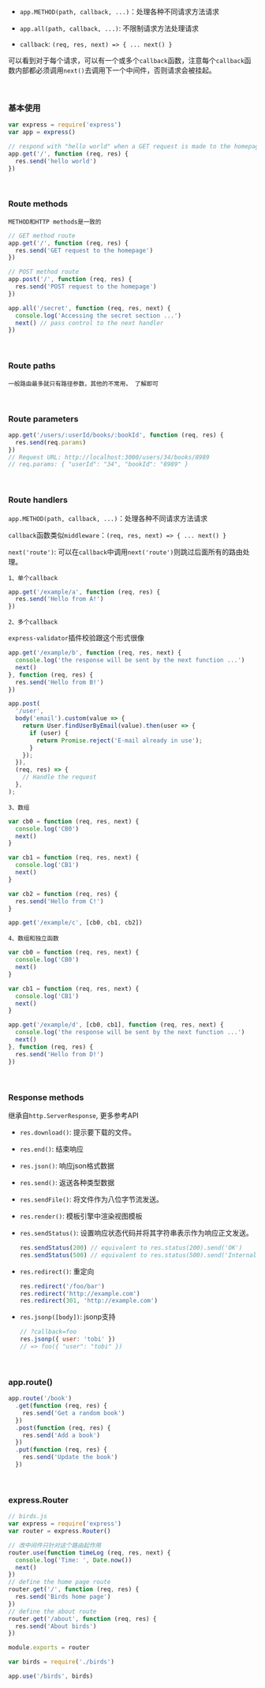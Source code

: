 * `app.METHOD(path, callback, ...)`：处理各种不同请求方法请求

* `app.all(path, callback, ...)`: 不限制请求方法处理请求

* `callback`: `(req, res, next) => { ... next() }`

可以看到对于每个请求，可以有一个或多个`callback`函数，注意每个`callback`函数内部都必须调用`next()`去调用下一个中间件，否则请求会被挂起。

<br/>

### 基本使用

~~~js
var express = require('express')
var app = express()

// respond with "hello world" when a GET request is made to the homepage
app.get('/', function (req, res) {
  res.send('hello world')
})
~~~

<br/>

### Route methods

`METHOD和HTTP methods是一致的`

~~~js
// GET method route
app.get('/', function (req, res) {
  res.send('GET request to the homepage')
})

// POST method route
app.post('/', function (req, res) {
  res.send('POST request to the homepage')
})
~~~

~~~js
app.all('/secret', function (req, res, next) {
  console.log('Accessing the secret section ...')
  next() // pass control to the next handler
})
~~~

<br/>

### Route paths

`一般路由最多就只有路径参数，其他的不常用， 了解即可`

<br/>

### Route parameters

~~~js
app.get('/users/:userId/books/:bookId', function (req, res) {
  res.send(req.params)
})
// Request URL: http://localhost:3000/users/34/books/8989
// req.params: { "userId": "34", "bookId": "8989" }
~~~

<br/>

### Route handlers

`app.METHOD(path, callback, ...)`：处理各种不同请求方法请求

`callback`函数类似`middleware`：`(req, res, next) => { ... next() }`

`next('route')`: 可以在`callback`中调用`next('route')`则跳过后面所有的路由处理。

`1、单个callback`

~~~js
app.get('/example/a', function (req, res) {
  res.send('Hello from A!')
})
~~~

`2、多个callback`

`express-validator`插件校验跟这个形式很像

~~~js
app.get('/example/b', function (req, res, next) {
  console.log('the response will be sent by the next function ...')
  next()
}, function (req, res) {
  res.send('Hello from B!')
})
~~~

~~~js
app.post(
  '/user',
  body('email').custom(value => {
    return User.findUserByEmail(value).then(user => {
      if (user) {
        return Promise.reject('E-mail already in use');
      }
    });
  }),
  (req, res) => {
    // Handle the request
  },
);
~~~

`3、数组`

~~~js
var cb0 = function (req, res, next) {
  console.log('CB0')
  next()
}

var cb1 = function (req, res, next) {
  console.log('CB1')
  next()
}

var cb2 = function (req, res) {
  res.send('Hello from C!')
}

app.get('/example/c', [cb0, cb1, cb2])
~~~

`4、数组和独立函数`

~~~js
var cb0 = function (req, res, next) {
  console.log('CB0')
  next()
}

var cb1 = function (req, res, next) {
  console.log('CB1')
  next()
}

app.get('/example/d', [cb0, cb1], function (req, res, next) {
  console.log('the response will be sent by the next function ...')
  next()
}, function (req, res) {
  res.send('Hello from D!')
})
~~~

<br/>

### Response methods

继承自`http.ServerResponse`, 更多参考API

* `res.download()`: 提示要下载的文件。

* `res.end()`: 结束响应

* `res.json()`: 响应json格式数据

* `res.send()`: 返送各种类型数据

* `res.sendFile()`: 将文件作为八位字节流发送。

* `res.render()`: 模板引擎中渲染视图模板

* `res.sendStatus()`: 设置响应状态代码并将其字符串表示作为响应正文发送。
  
  ~~~js
  res.sendStatus(200) // equivalent to res.status(200).send('OK')
  res.sendStatus(500) // equivalent to res.status(500).send('Internal Server Error')
  ~~~

* `res.redirect()`: 重定向

  ~~~js
  res.redirect('/foo/bar')
  res.redirect('http://example.com')
  res.redirect(301, 'http://example.com')
  ~~~
* `res.jsonp([body])`: jsonp支持

  ~~~js
  // ?callback=foo
  res.jsonp({ user: 'tobi' })
  // => foo({ "user": "tobi" })
  ~~~

  <br/>


### app.route()

~~~js
app.route('/book')
  .get(function (req, res) {
    res.send('Get a random book')
  })
  .post(function (req, res) {
    res.send('Add a book')
  })
  .put(function (req, res) {
    res.send('Update the book')
  })
~~~

<br/>

### express.Router

~~~js
// birds.js
var express = require('express')
var router = express.Router()

// 改中间件只针对这个路由起作用
router.use(function timeLog (req, res, next) {
  console.log('Time: ', Date.now())
  next()
})
// define the home page route
router.get('/', function (req, res) {
  res.send('Birds home page')
})
// define the about route
router.get('/about', function (req, res) {
  res.send('About birds')
})

module.exports = router
~~~

~~~js
var birds = require('./birds')

app.use('/birds', birds)
~~~